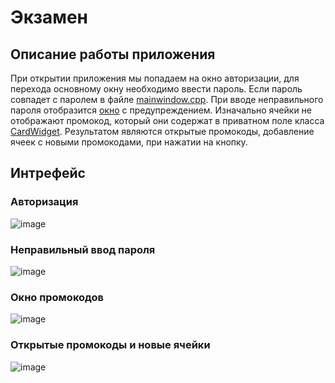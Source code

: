 
# Экзамен
## Описание работы приложения
При открытии приложения мы попадаем на окно авторизации, для перехода основному окну необходимо ввести пароль. Если пароль совпадет с паролем в файле [mainwindow.cpp](app/app/mainwindow.cpp). При вводе неправильного пароля отобразится [окно](#неправильный-ввод-пароля) с предупреждением.
Изначально ячейки не отображают промокод, который они содержат в приватном поле класса [CardWidget](app/app/cardwidget.cpp). Результатом являются открытые промокоды, добавление ячеек с новыми промокодами, при нажатии на кнопку. 
## Интрефейс
### Авторизация
![image](https://user-images.githubusercontent.com/43350217/176999971-9777a502-0a5e-4198-bd65-723f9a90d29a.png)
### Неправильный ввод пароля
![image](https://user-images.githubusercontent.com/43350217/176999986-1e0da6ac-0fb0-4232-b372-697adbf9e155.png)
### Окно промокодов
![image](https://user-images.githubusercontent.com/43350217/177000003-3c25b161-26a1-46e5-8822-420862bff2a8.png)
### Открытые промокоды и новые ячейки
![image](https://user-images.githubusercontent.com/43350217/177000043-b08bdc2a-a106-4a35-9f24-0d6ebacab917.png)
